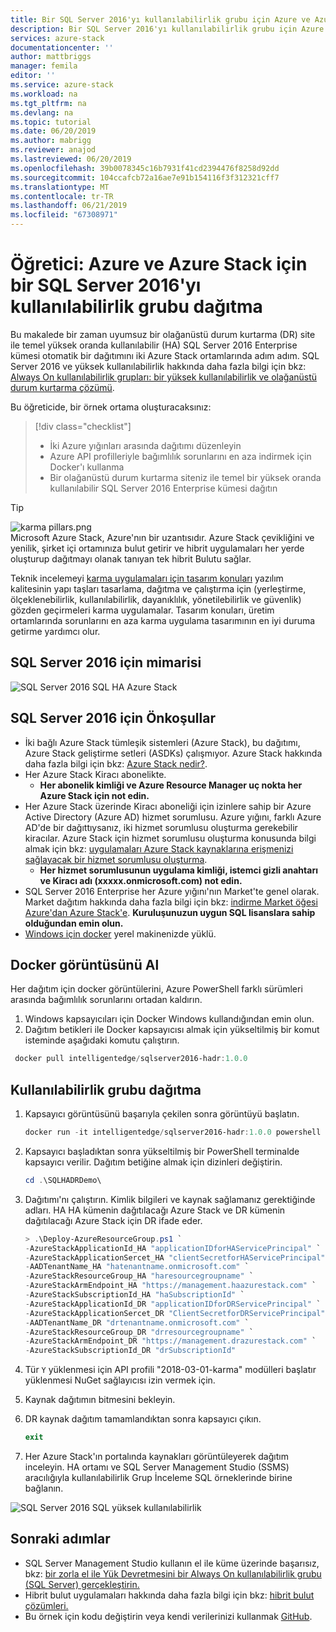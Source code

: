 ```yaml
---
title: Bir SQL Server 2016'yı kullanılabilirlik grubu için Azure ve Azure Stack dağıtma | Microsoft Docs
description: Bir SQL Server 2016'yı kullanılabilirlik grubu için Azure'da ve Azure Stack'te dağıtma hakkında bilgi edinin
services: azure-stack
documentationcenter: ''
author: mattbriggs
manager: femila
editor: ''
ms.service: azure-stack
ms.workload: na
ms.tgt_pltfrm: na
ms.devlang: na
ms.topic: tutorial
ms.date: 06/20/2019
ms.author: mabrigg
ms.reviewer: anajod
ms.lastreviewed: 06/20/2019
ms.openlocfilehash: 39b0078345c16b7931f41cd2394476f8258d92dd
ms.sourcegitcommit: 104ccafcb72a16ae7e91b154116f3f312321cff7
ms.translationtype: MT
ms.contentlocale: tr-TR
ms.lasthandoff: 06/21/2019
ms.locfileid: "67308971"
---
```

# <a name="tutorial-deploy-a-sql-server-2016-availability-group-to-azure-and-azure-stack"></a>Öğretici: Azure ve Azure Stack için bir SQL Server 2016'yı kullanılabilirlik grubu dağıtma

Bu makalede bir zaman uyumsuz bir olağanüstü durum kurtarma (DR) site ile temel yüksek oranda kullanılabilir (HA) SQL Server 2016 Enterprise kümesi otomatik bir dağıtımını iki Azure Stack ortamlarında adım adım. SQL Server 2016 ve yüksek kullanılabilirlik hakkında daha fazla bilgi için bkz: [Always On kullanılabilirlik grupları: bir yüksek kullanılabilirlik ve olağanüstü durum kurtarma çözümü](https://docs.microsoft.com/sql/database-engine/availability-groups/windows/always-on-availability-groups-sql-server?view=sql-server-2016).

Bu öğreticide, bir örnek ortama oluşturacaksınız:

> [!div class="checklist"]
> - İki Azure yığınları arasında dağıtımı düzenleyin
> - Azure API profilleriyle bağımlılık sorunlarını en aza indirmek için Docker'ı kullanma
> - Bir olağanüstü durum kurtarma siteniz ile temel bir yüksek oranda kullanılabilir SQL Server 2016 Enterprise kümesi dağıtın

> [!Tip]  
> ![karma pillars.png](./media/azure-stack-solution-cloud-burst/hybrid-pillars.png)  
> Microsoft Azure Stack, Azure'nın bir uzantısıdır. Azure Stack çevikliğini ve yenilik, şirket içi ortamınıza bulut getirir ve hibrit uygulamaları her yerde oluşturup dağıtmayı olanak tanıyan tek hibrit Bulutu sağlar.  
> 
> Teknik incelemeyi [karma uygulamaları için tasarım konuları](https://aka.ms/hybrid-cloud-applications-pillars) yazılım kalitesinin yapı taşları tasarlama, dağıtma ve çalıştırma için (yerleştirme, ölçeklenebilirlik, kullanılabilirlik, dayanıklılık, yönetilebilirlik ve güvenlik) gözden geçirmeleri karma uygulamalar. Tasarım konuları, üretim ortamlarında sorunlarını en aza karma uygulama tasarımının en iyi duruma getirme yardımcı olur.

## <a name="architecture-for-sql-server-2016"></a>SQL Server 2016 için mimarisi

![SQL Server 2016 SQL HA Azure Stack](media/azure-stack-solution-sql-ha/image1.png)

## <a name="prerequisites-for-sql-server-2016"></a>SQL Server 2016 için Önkoşullar

  - İki bağlı Azure Stack tümleşik sistemleri (Azure Stack), bu dağıtımı, Azure Stack geliştirme setleri (ASDKs) çalışmıyor. Azure Stack hakkında daha fazla bilgi için bkz: [Azure Stack nedir?](https://azure.microsoft.com/overview/azure-stack/).
  - Her Azure Stack Kiracı abonelikte.    
      - **Her abonelik kimliği ve Azure Resource Manager uç nokta her Azure Stack için not edin.**
  - Her Azure Stack üzerinde Kiracı aboneliği için izinlere sahip bir Azure Active Directory (Azure AD) hizmet sorumlusu. Azure yığını, farklı Azure AD'de bir dağıttıysanız, iki hizmet sorumlusu oluşturma gerekebilir kiracılar. Azure Stack için hizmet sorumlusu oluşturma konusunda bilgi almak için bkz: [uygulamaları Azure Stack kaynaklarına erişmenizi sağlayacak bir hizmet sorumlusu oluşturma](https://docs.microsoft.com/azure-stack/user/azure-stack-create-service-principals).
      - **Her hizmet sorumlusunun uygulama kimliği, istemci gizli anahtarı ve Kiracı adı (xxxxx.onmicrosoft.com) not edin.**
  - SQL Server 2016 Enterprise her Azure yığını'nın Market'te genel olarak. Market dağıtım hakkında daha fazla bilgi için bkz: [indirme Market öğesi Azure'dan Azure Stack'e](https://docs.microsoft.com/azure-stack/operator/azure-stack-download-azure-marketplace-item).
    **Kuruluşunuzun uygun SQL lisanslara sahip olduğundan emin olun.**
  - [Windows için docker](https://docs.docker.com/docker-for-windows/) yerel makinenizde yüklü.

## <a name="get-the-docker-image"></a>Docker görüntüsünü Al

Her dağıtım için docker görüntülerini, Azure PowerShell farklı sürümleri arasında bağımlılık sorunlarını ortadan kaldırın.

1.  Windows kapsayıcıları için Docker Windows kullandığından emin olun.
2.  Dağıtım betikleri ile Docker kapsayıcısı almak için yükseltilmiş bir komut isteminde aşağıdaki komutu çalıştırın.

```powershell  
 docker pull intelligentedge/sqlserver2016-hadr:1.0.0
```

## <a name="deploy-the-availability-group"></a>Kullanılabilirlik grubu dağıtma

1.  Kapsayıcı görüntüsünü başarıyla çekilen sonra görüntüyü başlatın.

      ```powershell  
      docker run -it intelligentedge/sqlserver2016-hadr:1.0.0 powershell
      ```

2.  Kapsayıcı başladıktan sonra yükseltilmiş bir PowerShell terminalde kapsayıcı verilir. Dağıtım betiğine almak için dizinleri değiştirin.

      ```powershell  
      cd .\SQLHADRDemo\
      ```

3.  Dağıtımı'nı çalıştırın. Kimlik bilgileri ve kaynak sağlamanız gerektiğinde adları. HA HA kümenin dağıtılacağı Azure Stack ve DR kümenin dağıtılacağı Azure Stack için DR ifade eder.

      ```powershell
      > .\Deploy-AzureResourceGroup.ps1 `
      -AzureStackApplicationId_HA "applicationIDforHAServicePrincipal" `
      -AzureStackApplicationSercet_HA "clientSecretforHAServicePrincipal" `
      -AADTenantName_HA "hatenantname.onmicrosoft.com" `
      -AzureStackResourceGroup_HA "haresourcegroupname" `
      -AzureStackArmEndpoint_HA "https://management.haazurestack.com" `
      -AzureStackSubscriptionId_HA "haSubscriptionId" `
      -AzureStackApplicationId_DR "applicationIDforDRServicePrincipal" `
      -AzureStackApplicationSercet_DR "ClientSecretforDRServicePrincipal" `
      -AADTenantName_DR "drtenantname.onmicrosoft.com" `
      -AzureStackResourceGroup_DR "drresourcegroupname" `
      -AzureStackArmEndpoint_DR "https://management.drazurestack.com" `
      -AzureStackSubscriptionId_DR "drSubscriptionId"
      ```

4.  Tür `Y` yüklenmesi için API profili "2018-03-01-karma" modülleri başlatır yüklenmesi NuGet sağlayıcısı izin vermek için.

5.  Kaynak dağıtımın bitmesini bekleyin.

6.  DR kaynak dağıtım tamamlandıktan sonra kapsayıcı çıkın.

      ```powershell
      exit
      ```

7.  Her Azure Stack'ın portalında kaynakları görüntüleyerek dağıtım inceleyin. HA ortamı ve SQL Server Management Studio (SSMS) aracılığıyla kullanılabilirlik Grup İnceleme SQL örneklerinde birine bağlanın.

![SQL Server 2016 SQL yüksek kullanılabilirlik](media/azure-stack-solution-sql-ha/image2.png)

## <a name="next-steps"></a>Sonraki adımlar

  - SQL Server Management Studio kullanın el ile küme üzerinde başarısız, bkz: [bir zorla el ile Yük Devretmesini bir Always On kullanılabilirlik grubu (SQL Server) gerçekleştirin.](https://docs.microsoft.com/sql/database-engine/availability-groups/windows/perform-a-forced-manual-failover-of-an-availability-group-sql-server?view=sql-server-2017)
  - Hibrit bulut uygulamaları hakkında daha fazla bilgi için bkz: [hibrit bulut çözümleri.](https://aka.ms/azsdevtutorials)
  - Bu örnek için kodu değiştirin veya kendi verilerinizi kullanmak [GitHub](https://github.com/Azure-Samples/azure-intelligent-edge-patterns).
